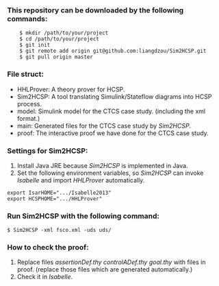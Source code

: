 ### **This repository can be downloaded by the following commands:** ###

```
    $ mkdir /path/to/your/project
    $ cd /path/to/your/project
    $ git init
    $ git remote add origin git@github.com:liangdzou/Sim2HCSP.git
    $ git pull origin master
```

### **File struct:** ###

* HHLProver: A theory prover for HCSP.
* Sim2HCSP: A tool translating Simulink/Stateflow diagrams into HCSP process.
* model: Simulink model for the CTCS case study. (including the xml format.) 
* main: Generated files for the CTCS case study by *Sim2HCSP*.
* proof: The interactive proof we have done for the CTCS case study.


### **Settings for Sim2HCSP:** ###

1. Install Java JRE because *Sim2HCSP* is implemented in Java.
2. Set the following environment variables, so *Sim2HCSP* can invoke *Isabelle* and import *HHLProver* automatically.

```
export IsarHOME=".../Isabelle2013"
export HCSPHOME=".../HHLProver"
```

### **Run Sim2HCSP with the following command:** ###

```
$ Sim2HCSP -xml fsco.xml -uds uds/
```

### **How to check the proof:** ###

1. Replace files *assertionDef.thy* *controlADef.thy* *goal.thy* with files in proof. (replace those files which are generated automatically.)
2. Check it in *Isabelle*.

